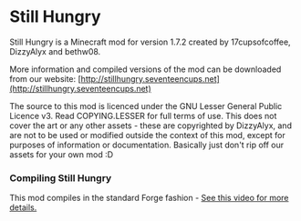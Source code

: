 Still Hungry
============
Still Hungry is a Minecraft mod for version 1.7.2 created by 17cupsofcoffee, DizzyAlyx and bethw08.

More information and compiled versions of the mod can be downloaded from our website:
[http://stillhungry.seventeencups.net](http://stillhungry.seventeencups.net)

The source to this mod is licenced under the GNU Lesser General Public Licence v3. Read COPYING.LESSER for full terms of use. This does not cover the art or any other assets - these are copyrighted by DizzyAlyx, and are not to be used or modified outside the context of this mod, except for purposes of information or documentation. Basically just don't rip off our assets for your own mod :D

### Compiling Still Hungry
This mod compiles in the standard Forge fashion - [See this video for more details.](https://www.youtube.com/watch?v=8VEdtQLuLO0)
